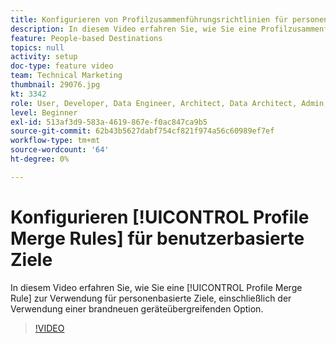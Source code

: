 ```yaml
---
title: Konfigurieren von Profilzusammenführungsrichtlinien für personenbasierte Ziele
description: In diesem Video erfahren Sie, wie Sie eine Profilzusammenführungsrichtlinie für personenbasierte Ziele einrichten, einschließlich der Verwendung einer brandneuen geräteübergreifenden Option.
feature: People-based Destinations
topics: null
activity: setup
doc-type: feature video
team: Technical Marketing
thumbnail: 29076.jpg
kt: 3342
role: User, Developer, Data Engineer, Architect, Data Architect, Admin, Leader
level: Beginner
exl-id: 513af3d9-583a-4619-867e-f0ac847ca9b5
source-git-commit: 62b43b5627dabf754cf821f974a56c60989ef7ef
workflow-type: tm+mt
source-wordcount: '64'
ht-degree: 0%

---
```


# Konfigurieren [!UICONTROL Profile Merge Rules] für benutzerbasierte Ziele

In diesem Video erfahren Sie, wie Sie eine [!UICONTROL Profile Merge Rule] zur Verwendung für personenbasierte Ziele, einschließlich der Verwendung einer brandneuen geräteübergreifenden Option.

>[!VIDEO](https://video.tv.adobe.com/v/29076/?quality=12)
